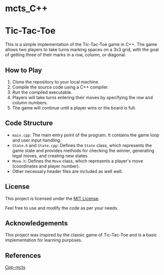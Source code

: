# mcts_C++
# Tic-Tac-Toe

This is a simple implementation of the Tic-Tac-Toe game in C++. The game allows two players to take turns marking spaces on a 3x3 grid, with the goal of getting three of their marks in a row, column, or diagonal.

## How to Play

1. Clone the repository to your local machine.
2. Compile the source code using a C++ compiler.
3. Run the compiled executable.
4. Players will take turns entering their moves by specifying the row and column numbers.
5. The game will continue until a player wins or the board is full.

## Code Structure

- `main.cpp`: The main entry point of the program. It contains the game loop and user input handling.
- `State.h` and `State.cpp`: Defines the `State` class, which represents the game state and provides methods for checking the winner, generating legal moves, and creating new states.
- `Move.h`: Defines the `Move` class, which represents a player's move (coordinates and player number).
- Other necessary header files are included as well well.

## License

This project is licensed under the [MIT License](LICENSE).

Feel free to use and modify the code as per your needs.

## Acknowledgements

This project was inspired by the classic game of Tic-Tac-Toe and is a basic implementation for learning purposes.

## References 
[Cpp-mcts](https://github.com/Konijnendijk/cpp-mcts.git)
